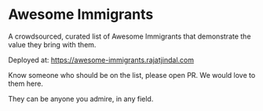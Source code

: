 # Awesome Immigrants

A crowdsourced, curated list of Awesome Immigrants that demonstrate the value they bring with them. 

Deployed at: https://awesome-immigrants.rajatjindal.com

Know someone who should be on the list, please open PR. We would love to them here. 

They can be anyone you admire, in any field.